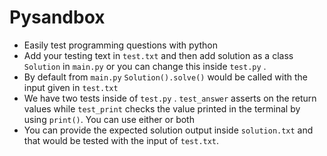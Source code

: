 # Pysandbox 

- Easily test programming questions with python
- Add your testing text in `test.txt` and then add solution as a class `Solution` in `main.py` or you can change this inside `test.py` .
- By default from `main.py` `Solution().solve()` would be called with the input given in `test.txt`
- We have two tests inside of `test.py` . `test_answer` asserts on the return values while `test_print` checks the value printed in the terminal by using `print()`. You can use either or both
- You can provide the expected solution output inside `solution.txt` and that would be tested with the input of `test.txt`. 
